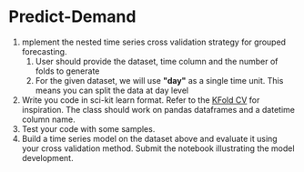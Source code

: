 # Predict-Demand


1. mplement the nested time series cross validation strategy for grouped forecasting.
    1. User should provide the dataset, time column and the number of folds to generate
    2. For the given dataset, we will use **"day"** as a single time unit. This means you can split the data at day level
2. Write you code in sci-kit learn format. Refer to the [KFold CV](https://scikit-learn.org/stable/modules/generated/sklearn.model_selection.KFold.html) for inspiration. The class should work on pandas dataframes and a datetime column name.
3. Test your code with some samples.
4. Build a time series model on the dataset above and evaluate it using your cross validation method. Submit the notebook illustrating the model development.
